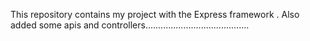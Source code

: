 This repository contains my project with the Express framework .
Also  added some apis and controllers.........................................
